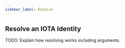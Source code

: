 ```yaml
---
sidebar_label: Resolve
---
```


## Resolve an IOTA Identity

TODO: Explain how resolving works including arguments.